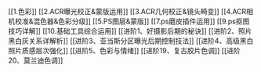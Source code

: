 [[1.色彩]]
[[2.ACR曝光校正&蒙版运用]]
[[3.ACR几何校正&镜头畸变]]
[[4.ACR相机校准&混色器&色彩分级]]
[[5.PS图层&蒙版]]
[[7.ps磨皮插件运用]]
[[9.ps抠图技巧详解]]
[[10.基础工具综合运用]]
[[进阶1、好摄影后期的秘诀]]
[[进阶2、照片黑白灰关系详解析]]
[[进阶3、亚当斯分区曝光后期控制技法]]
[[进阶4、高级黑白照片质感层次强化]]
[[进阶5、色彩与情绪]]
[[进阶19、复古胶片色调]]
[[进阶20、莫兰迪色调]]